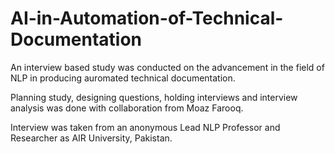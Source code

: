 # AI-in-Automation-of-Technical-Documentation

An interview based study was conducted on the advancement in the field of NLP in producing auromated technical documentation.

Planning study, designing questions, holding interviews and interview analysis was done with collaboration from Moaz Farooq.

Interview was taken from an anonymous Lead NLP Professor and Researcher as AIR University, Pakistan.
